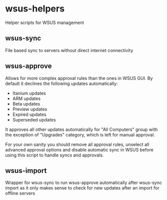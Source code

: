 # wsus-helpers
Helper scripts for WSUS management

## wsus-sync
File based sync to servers without direct internet connectivity

## wsus-approve
Allows for more complex approval rules than the ones in WSUS GUI. By default it declines the following updates automatically:

* Itanium updates
* ARM updates
* Beta updates
* Preview updates
* Expired updates
* Superseded updates

It approves all other updates automatically for "All Computers" group with the exception of "Upgrades" category, which is left for manual approval.

For your own sanity you should remove all approval rules, unselect all advanced approval options and disable automatic sync in WSUS before using this script to handle syncs and approvals.

## wsus-import
Wrapper for wsus-sync to run wsus-approve automatically after wsus-sync import as it only makes sense to check for new updates after an import for offline servers
